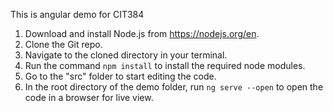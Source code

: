 This is angular demo for CIT384

1. Download and install Node.js from https://nodejs.org/en.
2. Clone the Git repo.
3. Navigate to the cloned directory in your terminal.
4. Run the command `npm install` to install the required node modules.
5. Go to the "src" folder to start editing the code.
6. In the root directory of the demo folder, run `ng serve --open` to open the code in a browser for live view.
